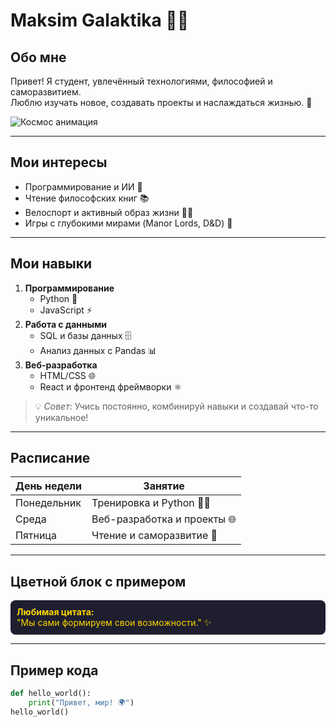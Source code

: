 # Maksim Galaktika 🌌✨

## Обо мне
Привет! Я студент, увлечённый технологиями, философией и саморазвитием.  
Люблю изучать новое, создавать проекты и наслаждаться жизнью. 🚀  

![Космос анимация](https://images.unsplash.com/photo-1446776811953-b23d57bd21aa)

---

## Мои интересы
- Программирование и ИИ 🤖  
- Чтение философских книг 📚  
- Велоспорт и активный образ жизни 🚴‍♂️  
- Игры с глубокими мирами (Manor Lords, D&D) 🎲  

---

## Мои навыки
1. **Программирование**
   - Python 🐍
   - JavaScript ⚡
2. **Работа с данными**
   - SQL и базы данных 🗄️
   - Анализ данных с Pandas 📊
3. **Веб-разработка**
   - HTML/CSS 🌐
   - React и фронтенд фреймворки ⚛️

> 💡 *Совет*: Учись постоянно, комбинируй навыки и создавай что-то уникальное!  

---

## Расписание
| День недели | Занятие |
|------------|---------|
| Понедельник | Тренировка и Python 🏋️‍♂️ |
| Среда       | Веб-разработка и проекты 🌐 |
| Пятница     | Чтение и саморазвитие 📖 |

---

## Цветной блок с примером
<div style="background-color:#1E1E2F; color:#FFD700; padding:10px; border-radius:8px;">
<strong>Любимая цитата:</strong><br>
"Мы сами формируем свои возможности." ✨
</div>

---

## Пример кода
```python
def hello_world():
    print("Привет, мир! 🌍")
hello_world()
